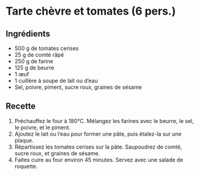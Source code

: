 
# Tarte chèvre et tomates (6 pers.)

## Ingrédients
- 500 g de tomates cerises
- 25 g de comté râpé
- 250 g de farine
- 125 g de beurre
- 1 œuf
- 1 cuillère à soupe de lait ou d’eau
- Sel, poivre, piment, sucre roux, graines de sésame

## Recette
1. Préchauffez le four à 180°C. Mélangez les farines avec le beurre, le sel, le poivre, et le piment.
2. Ajoutez le lait ou l’eau pour former une pâte, puis étalez-la sur une plaque.
3. Répartissez les tomates cerises sur la pâte. Saupoudrez de comté, sucre roux, et graines de sésame.
4. Faites cuire au four environ 45 minutes. Servez avec une salade de roquette.
